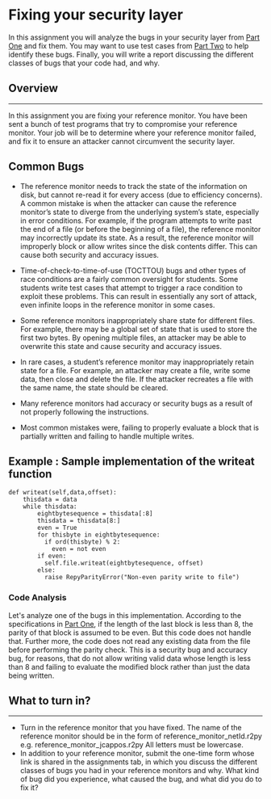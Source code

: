
# Fixing your security layer

In this assignment you will analyze the bugs in your security layer from [Part One](https://github.com/SeattleTestbed/docs/blob/master/EducationalAssignments/ParityPartOne.md) and fix them.  You may want to use test cases from [Part Two](https://github.com/SeattleTestbed/docs/blob/master/EducationalAssignments/ParityPartTwo.md) to help identify these bugs.  Finally, you will write a report discussing the different classes of bugs that your code had, and why.




## Overview
----
In this assignment you are fixing your reference monitor.  You have been sent a bunch of test programs that try to compromise your reference monitor.  Your job will be to determine where your reference monitor failed, and fix it to ensure an attacker cannot circumvent the security layer.



## Common Bugs
 * The reference monitor needs to track the state of the information on disk, but cannot re-read it for every access (due to efficiency concerns). A common mistake is when the attacker can cause the reference monitor’s state to diverge from the underlying system’s state, especially in error conditions. For example, if the program attempts to write past the end of a file (or before the beginning of a file), the reference monitor may incorrectly update its state. As a result, the reference monitor will improperly block or allow writes since the disk contents differ. This can cause both security and accuracy issues.

 * Time-of-check-to-time-of-use (TOCTTOU) bugs and other types of race conditions are a fairly common oversight for students. Some students write test cases that attempt to trigger a race condition to exploit these problems. This can result in essentially any sort of attack, even infinite loops in the reference monitor in some cases.

 * Some reference monitors inappropriately share state for different files. For example, there may be a global set of state that is used to store the first two bytes. By opening multiple files, an attacker may be able to overwrite this state and cause security and accuracy issues.

 * In rare cases, a student’s reference monitor may inappropriately retain state for a file. For example, an attacker may create a file, write some data, then close and delete the file. If the attacker recreates a file with the same name, the state should be cleared.

 * Many reference monitors had accuracy or security bugs as a result of not properly following the instructions.
 
 * Most common mistakes were, failing to properly evaluate a block that is partially written and failing to handle multiple writes. 



## Example : Sample implementation of the writeat function

```
def writeat(self,data,offset):
    thisdata = data
    while thisdata:
        eightbytesequence = thisdata[:8]
        thisdata = thisdata[8:]
        even = True
        for thisbyte in eightbytesequence:
          if ord(thisbyte) % 2:
            even = not even
        if even:
          self.file.writeat(eightbytesequence, offset)
        else:
          raise RepyParityError("Non-even parity write to file")
```

### Code Analysis
Let's analyze one of the bugs in this implementation.  According to the specifications in [Part One](https://github.com/SeattleTestbed/docs/blob/master/EducationalAssignments/ParityPartOne.md), if the length of the last block is less than 8, the parity of that block is assumed to be even. But this code does not handle that. Further more, the code does not read any existing data from the file before performing the parity check. This is a security bug and accuracy bug, for reasons, that do not allow writing valid data whose length is less than 8 and failing to evaluate the modified block rather than just the data being written.


## What to turn in?
----

 * Turn in the reference monitor that you have fixed.  The name of the reference monitor should be in the form of reference_monitor_netId.r2py
e.g. reference_monitor_jcappos.r2py
All letters must be lowercase.
 * In addition to your reference monitor, submit the one-time form whose link is shared in the assignments tab, in which you discuss the different classes of bugs you had in your reference monitors and why.
What kind of bug did you experience, what caused the bug, and what did you do to fix it?
